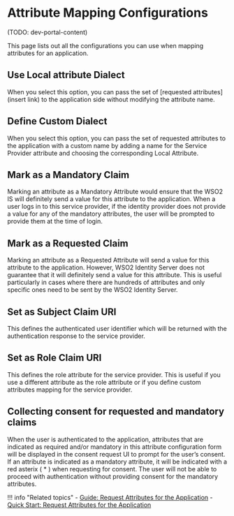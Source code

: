 # Attribute Mapping Configurations

(TODO: dev-portal-content)

This page lists out all the configurations you can use when mapping attributes for an application.

## Use Local attribute Dialect

When you select this option, you can pass the set of [requested attributes](insert link) to the application side without modifying the 
attribute name.

## Define Custom Dialect

When you select this option, you can pass the set of requested attributes to the application with a custom name by adding a 
name for the Service Provider attribute and choosing the corresponding Local Attribute.

## Mark as a Mandatory Claim

Marking an attribute as a Mandatory Attribute would ensure that the WSO2 IS will definitely send a value for this attribute to the 
application.  When a user logs in to this service provider, if the identity provider does not provide a value for any of
the mandatory attributes, the user will be prompted to provide them at the time of login.

## Mark as a Requested Claim

Marking an attribute as a Requested Attribute will send a value for this attribute to the application. However, WSO2 Identity Server does not 
guarantee that it will definitely send a value for this attribute. This is useful particularly in cases where there are 
hundreds of attributes and only specific ones need to be sent by the WSO2 Identity Server.

## Set as Subject Claim URI

This defines the authenticated user identifier which will be returned with the authentication response to the service 
provider.

## Set as Role Claim URI

This defines the role attribute for the service provider. This is useful if you use a different attribute as the role attribute or 
if you define custom attributes mapping for the service provider.

## Collecting consent for requested and mandatory claims

When the user is authenticated to the application, attributes that are indicated as required and/or mandatory in this attribute 
configuration form will be displayed in the consent request UI to prompt for the user’s consent.
If an attribute is indicated as a mandatory attribute, it will be indicated with a red asterix ( * ) when requesting for consent.
The user will not be able to proceed with authentication without providing consent for the mandatory attributes.

!!! info "Related topics"
    - [Guide: Request Attributes for the Application](../request-attributes)
    - [Quick Start: Request Attributes for the Application](TODO:insert-link-to-sample)
